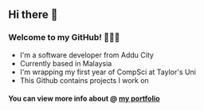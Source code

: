 ## Hi there 👋
### Welcome to my GitHub! 🧑🏽‍💻

* I'm a software developer from Addu City
* Currently based in Malaysia
* I'm wrapping my first year of CompSci at Taylor's Uni
* This Github contains projects I work on

#### You can view more info about @ [my portfolio](https://junaadh.me)

<!--
**junaadh/junaadh** is a ✨ _special_ ✨ repository because its `README.md` (this file) appears on your GitHub profile.

Here are some ideas to get you started:

- 🔭 I’m currently working on ...
- 🌱 I’m currently learning ...
- 👯 I’m looking to collaborate on ...
- 🤔 I’m looking for help with ...
- 💬 Ask me about ...
- 📫 How to reach me: ...
- 😄 Pronouns: ...
- ⚡ Fun fact: ...
-->
